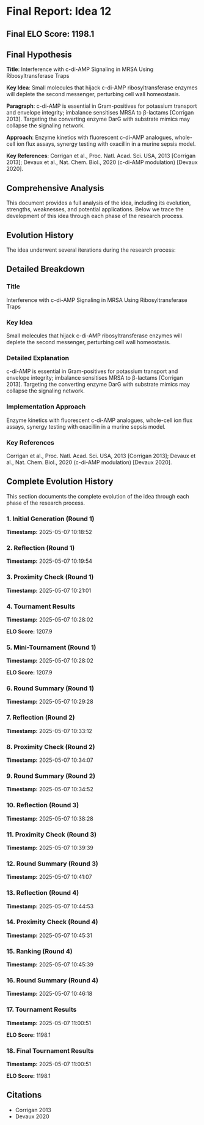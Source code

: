 # Final Report: Idea 12

## Final ELO Score: 1198.1

## Final Hypothesis

**Title**: Interference with c-di-AMP Signaling in MRSA Using Ribosyltransferase Traps

**Key Idea**: Small molecules that hijack c-di-AMP ribosyltransferase enzymes will deplete the second messenger, perturbing cell wall homeostasis.

**Paragraph**: c-di-AMP is essential in Gram-positives for potassium transport and envelope integrity; imbalance sensitises MRSA to β-lactams [Corrigan 2013]. Targeting the converting enzyme DarG with substrate mimics may collapse the signaling network.

**Approach**: Enzyme kinetics with fluorescent c-di-AMP analogues, whole-cell ion flux assays, synergy testing with oxacillin in a murine sepsis model.

**Key References**: Corrigan et al., Proc. Natl. Acad. Sci. USA, 2013 [Corrigan 2013]; Devaux et al., Nat. Chem. Biol., 2020 (c-di-AMP modulation) [Devaux 2020].

## Comprehensive Analysis

This document provides a full analysis of the idea, including its evolution, strengths, weaknesses, and potential applications. Below we trace the development of this idea through each phase of the research process.

## Evolution History

The idea underwent several iterations during the research process:

## Detailed Breakdown

### Title

Interference with c-di-AMP Signaling in MRSA Using Ribosyltransferase Traps

### Key Idea

Small molecules that hijack c-di-AMP ribosyltransferase enzymes will deplete the second messenger, perturbing cell wall homeostasis.

### Detailed Explanation

c-di-AMP is essential in Gram-positives for potassium transport and envelope integrity; imbalance sensitises MRSA to β-lactams [Corrigan 2013]. Targeting the converting enzyme DarG with substrate mimics may collapse the signaling network.

### Implementation Approach

Enzyme kinetics with fluorescent c-di-AMP analogues, whole-cell ion flux assays, synergy testing with oxacillin in a murine sepsis model.

### Key References

Corrigan et al., Proc. Natl. Acad. Sci. USA, 2013 [Corrigan 2013]; Devaux et al., Nat. Chem. Biol., 2020 (c-di-AMP modulation) [Devaux 2020].

## Complete Evolution History

This section documents the complete evolution of the idea through each phase of the research process.

### 1. Initial Generation (Round 1)
**Timestamp:** 2025-05-07 10:18:52



### 2. Reflection (Round 1)
**Timestamp:** 2025-05-07 10:19:54



### 3. Proximity Check (Round 1)
**Timestamp:** 2025-05-07 10:21:01



### 4. Tournament Results
**Timestamp:** 2025-05-07 10:28:02

**ELO Score:** 1207.9



### 5. Mini-Tournament (Round 1)
**Timestamp:** 2025-05-07 10:28:02

**ELO Score:** 1207.9



### 6. Round Summary (Round 1)
**Timestamp:** 2025-05-07 10:29:28



### 7. Reflection (Round 2)
**Timestamp:** 2025-05-07 10:33:12



### 8. Proximity Check (Round 2)
**Timestamp:** 2025-05-07 10:34:07



### 9. Round Summary (Round 2)
**Timestamp:** 2025-05-07 10:34:52



### 10. Reflection (Round 3)
**Timestamp:** 2025-05-07 10:38:28



### 11. Proximity Check (Round 3)
**Timestamp:** 2025-05-07 10:39:39



### 12. Round Summary (Round 3)
**Timestamp:** 2025-05-07 10:41:07



### 13. Reflection (Round 4)
**Timestamp:** 2025-05-07 10:44:53



### 14. Proximity Check (Round 4)
**Timestamp:** 2025-05-07 10:45:31



### 15. Ranking (Round 4)
**Timestamp:** 2025-05-07 10:45:39



### 16. Round Summary (Round 4)
**Timestamp:** 2025-05-07 10:46:18



### 17. Tournament Results
**Timestamp:** 2025-05-07 11:00:51

**ELO Score:** 1198.1



### 18. Final Tournament Results
**Timestamp:** 2025-05-07 11:00:51

**ELO Score:** 1198.1



## Citations

- Corrigan 2013
- Devaux 2020
